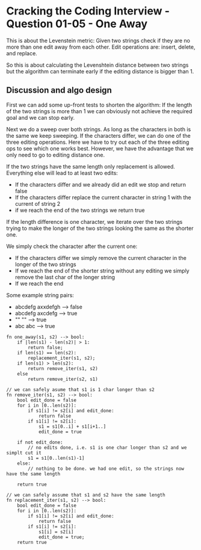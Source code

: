 # Cracking the Coding Interview - Question 01-05 - One Away

This is about the Levenstein metric: Given two strings check if they are no more than one edit
away from each other. Edit operations are: insert, delete, and replace.

So this is about calculating the Levenshtein distance between two strings but the algorithm can terminate early if the editing distance is bigger than 1.

## Discussion and algo design

First we can add some up-front tests to shorten the algorithm: If the length of the two strings is more than 1 we can obviously not achieve the required goal and we can stop early.

Next we do a sweep over both strings. As long as the characters in both is the same we keep sweeping. If the characters differ, we can do one of the three editing operations. Here we have to try out each of the three editing ops to see which one works best. However, we have the advantage that we only need to go to editing distance one.

If the two strings have the same length only replacement is allowed. Everything else will lead to at least two edits:
- If the characters differ and we already did an edit we stop and return false
- If the characters differ replace the current character in string 1 with the current of string 2
- if we reach the end of the two strings we return true

If the length difference is one character, we iterate over the two strings trying to make the longer of the two strings looking the same as the shorter one.

We simply check the character after the current one: 
- If the characters differ we simply remove the current character in the longer of the two strings
- If we reach the end of the shorter string without any editing we simply remove the last char of the longer string
- If we reach the end 

Some example string pairs:

- abcdefg axxdefgh --> false
- abcdefg axcdefg --> true
- "" "" --> true
- abc abc --> true


```pseudocode
fn one_away(s1, s2) --> bool:
    if |len(s1) - len(s2)| > 1:
        return false;
    if len(s1) == len(s2):
        replacement_iter(s1, s2);
    if len(s1) > len(s2):
        return remove_iter(s1, s2)
    else
        return remove_iter(s2, s1)

// we can safely asume that s1 is 1 char longer than s2
fn remove_iter(s1, s2) --> bool:
    bool edit_done = false
    for i in [0..len(s2)]:
        if s1[i] != s2[i] and edit_done:
            return false
        if s1[i] != s2[i]:
            s1 = s1[0..i] + s1[i+1..]
            edit_done = true
    
    if not edit_done:
        // no edits done, i.e. s1 is one char longer than s2 and we simplt cut it
        s1 = s1[0..len(s1)-1]
    else:
        // nothing to be done. we had one edit, so the strings now have the same length

    return true

// we can safely assume that s1 and s2 have the same length
fn replacement_iter(s1, s2) --> bool:
    bool edit_done = false
    for i in [0..len(s2)]:
        if s1[i] != s2[i] and edit_done:
            return false
        if s1[i] != s2[i]:
            s1[i] = s2[i]
            edit_done = true;
    return true

```